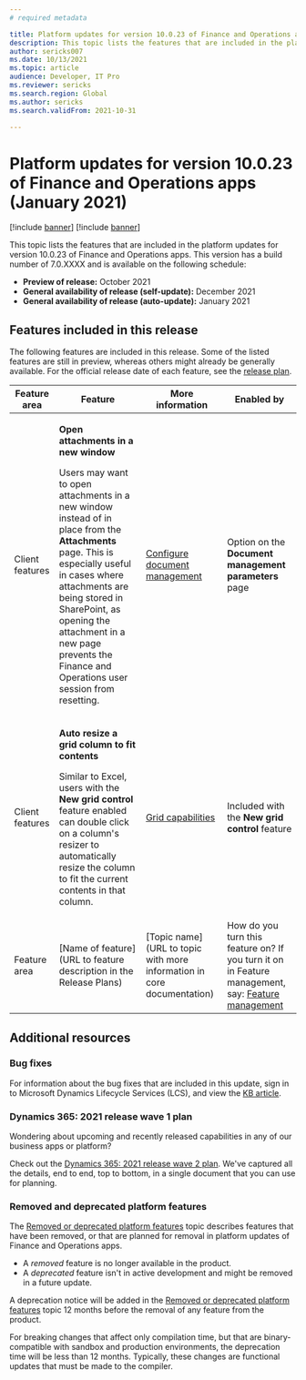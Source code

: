 ```yaml
---
# required metadata

title: Platform updates for version 10.0.23 of Finance and Operations apps (January 2021)
description: This topic lists the features that are included in the platform updates for version 10.0.23 of Finance and Operations apps.
author: sericks007
ms.date: 10/13/2021
ms.topic: article
audience: Developer, IT Pro
ms.reviewer: sericks
ms.search.region: Global
ms.author: sericks
ms.search.validFrom: 2021-10-31

---
```

# Platform updates for version 10.0.23 of Finance and Operations apps (January 2021)

[!include [banner](../includes/banner.md)]
[!include [banner](../includes/preview-banner.md)]

This topic lists the features that are included in the platform updates for version 10.0.23 of Finance and Operations apps. This version has a build number of 7.0.XXXX and is available on the following schedule:

- **Preview of release:** October 2021
- **General availability of release (self-update):** December 2021
- **General availability of release (auto-update):** January 2021

## Features included in this release

The following features are included in this release. Some of the listed features are still in preview, whereas others might already be generally available. For the official release date of each feature, see the [release plan](/dynamics365-release-plan/2021wave2/finance-operations/finance-operations-crossapp-capabilities/planned-features).

| Feature area    | Feature | More information | Enabled by |
|-----------------|---------|------------------|---------------------------|
| Client features  | <p>**Open attachments in a new window**</p><p>Users may want to open attachments in a new window instead of in place from the **Attachments** page. This is especially useful in cases where attachments are being stored in SharePoint, as opening the attachment in a new page prevents the Finance and Operations user session from resetting.</p>  | [Configure document management](https://docs.microsoft.com/en-us/dynamics365/fin-ops-core/fin-ops/organization-administration/configure-document-management)  |  Option on the **Document management parameters** page |
| Client features  | <p>**Auto resize a grid column to fit contents**</p><p>Similar to Excel, users with the **New grid control** feature enabled can double click on a column's resizer to automatically resize the column to fit the current contents in that column.</p>  | [Grid capabilities](https://docs.microsoft.com/en-us/dynamics365/fin-ops-core/fin-ops/get-started/grid-capabilities)  | Included with the **New grid control** feature  |
| Feature area  | [Name of feature](URL to feature description in the Release Plans)  | [Topic name](URL to topic with more information in core documentation)  | How do you turn this feature on? If you turn it on in Feature management, say: [Feature management](../../fin-ops/get-started/feature-management/feature-management-overview.md) |

## Additional resources

### Bug fixes

For information about the bug fixes that are included in this update, sign in to Microsoft Dynamics Lifecycle Services (LCS), and view the [KB article](https://fix.lcs.dynamics.com/).

### Dynamics 365: 2021 release wave 1 plan

Wondering about upcoming and recently released capabilities in any of our business apps or platform?

Check out the [Dynamics 365: 2021 release wave 2 plan](/dynamics365-release-plan/2021wave2/). We've captured all the details, end to end, top to bottom, in a single document that you can use for planning.

### Removed and deprecated platform features

The [Removed or deprecated platform features](removed-deprecated-features-platform-updates.md) topic describes features that have been removed, or that are planned for removal in platform updates of Finance and Operations apps.

- A *removed* feature is no longer available in the product.
- A *deprecated* feature isn't in active development and might be removed in a future update.

A deprecation notice will be added in the [Removed or deprecated platform features](removed-deprecated-features-platform-updates.md) topic 12 months before the removal of any feature from the product.

For breaking changes that affect only compilation time, but that are binary-compatible with sandbox and production environments, the deprecation time will be less than 12 months. Typically, these changes are functional updates that must be made to the compiler.

